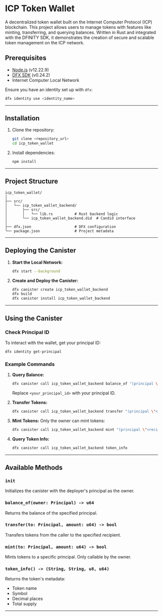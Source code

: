 
# ICP Token Wallet

A decentralized token wallet built on the Internet Computer Protocol (ICP) blockchain. This project allows users to manage tokens with features like minting, transferring, and querying balances. Written in Rust and integrated with the DFINITY SDK, it demonstrates the creation of secure and scalable token management on the ICP network.



## Prerequisites

- [Node.js](https://nodejs.org/) (v12.22.9)
- [DFX SDK](https://internetcomputer.org/docs/current/developer-docs/build/install-upgrade-remove) (v0.24.2)
- Internet Computer Local Network

Ensure you have an identity set up with `dfx`:
```bash
dfx identity use <identity_name>
```

---

## Installation

1. Clone the repository:
   ```bash
   git clone <repository_url>
   cd icp_token_wallet
   ```

2. Install dependencies:
   ```bash
   npm install
   ```

---

## Project Structure

```plaintext
icp_token_wallet/
│
├── src/
│   └── icp_token_wallet_backend/
│       ├── src/
│       │   └── lib.rs          # Rust backend logic
│       └── icp_token_wallet_backend.did  # Candid interface
│
├── dfx.json                    # DFX configuration
└── package.json                # Project metadata
```

---

## Deploying the Canister

1. **Start the Local Network:**
   ```bash
   dfx start --background
   ```

2. **Create and Deploy the Canister:**
   ```bash
   dfx canister create icp_token_wallet_backend
   dfx build
   dfx canister install icp_token_wallet_backend
   ```

---

## Using the Canister

### Check Principal ID
To interact with the wallet, get your principal ID:
```bash
dfx identity get-principal
```

### Example Commands
1. **Query Balance:**
   ```bash
   dfx canister call icp_token_wallet_backend balance_of "(principal \"<your_principal_id>\")"
   ```
   Replace `<your_principal_id>` with your principal ID.

2. **Transfer Tokens:**
   ```bash
   dfx canister call icp_token_wallet_backend transfer "(principal \"<recipient_principal_id>\", <amount>)"
   ```

3. **Mint Tokens:**
   Only the owner can mint tokens:
   ```bash
   dfx canister call icp_token_wallet_backend mint "(principal \"<recipient_principal_id>\", <amount>)"
   ```

4. **Query Token Info:**
   ```bash
   dfx canister call icp_token_wallet_backend token_info
   ```

---

## Available Methods

### `init`
Initializes the canister with the deployer's principal as the owner.

### `balance_of(owner: Principal) -> u64`
Returns the balance of the specified principal.

### `transfer(to: Principal, amount: u64) -> bool`
Transfers tokens from the caller to the specified recipient.

### `mint(to: Principal, amount: u64) -> bool`
Mints tokens to a specific principal. Only callable by the owner.

### `token_info() -> (String, String, u8, u64)`
Returns the token's metadata:
- Token name
- Symbol
- Decimal places
- Total supply

---

